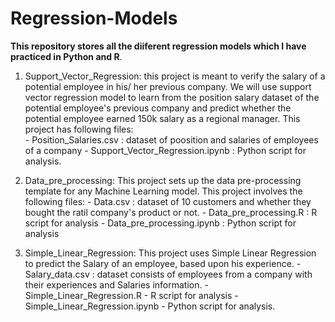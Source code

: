 # Regression-Models

**This repository stores all the diiferent regression models which I have practiced in Python and R**.    

1. Support_Vector_Regression: this project is meant to verify the salary of a potential employee in his/ her previous company. We
                              will use support vector regression model to learn from the position salary dataset of the potential
                              employee's previous company and predict whether the potential employee earned 150k salary as a regional
                              manager. This project has following files:    
                              - Position_Salaries.csv : dataset of poosition and salaries of employees of a company
                              - Support_Vector_Regression.ipynb : Python script for analysis.

2. Data_pre_processing: This project sets up the data pre-processing template for any Machine Learning model. This project involves the 
                         following files:
                         - Data.csv : dataset of 10 customers and whether they bought the ratil company's product or not.
                         - Data_pre_processing.R : R script for analysis
                         - Data_pre_processing.ipynb : Python script for analysis  
      
3. Simple_Linear_Regression: This project uses Simple Linear Regression to predict the Salary of an employee, based upon his experience.
                              - Salary_data.csv : dataset consists of employees from a company with their experiences and Salaries information.
                              - Simple_Linear_Regression.R - R script for analysis
                              - Simple_Linear_Regression.ipynb - Python script for analysis.    
